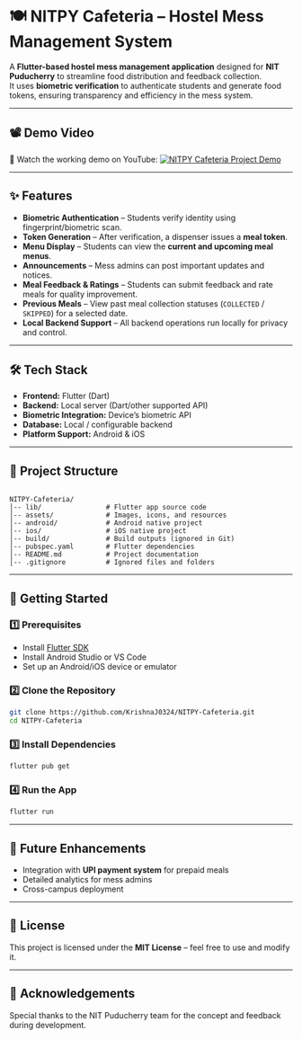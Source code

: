 


# 🍽️ NITPY Cafeteria – Hostel Mess Management System

A **Flutter-based hostel mess management application** designed for **NIT Puducherry** to streamline food distribution and feedback collection.  
It uses **biometric verification** to authenticate students and generate food tokens, ensuring transparency and efficiency in the mess system.

---

## 📽️ Demo Video
🎥 Watch the working demo on YouTube: 
[![NITPY Cafeteria Project Demo](https://img.shields.io/badge/YouTube-FF0000?style=for-the-badge&logo=youtube&logoColor=white)](https://youtube.com/shorts/AZoh1owbUts)

---

## ✨ Features
- **Biometric Authentication** – Students verify identity using fingerprint/biometric scan.
- **Token Generation** – After verification, a dispenser issues a **meal token**.
- **Menu Display** – Students can view the **current and upcoming meal menus**.
- **Announcements** – Mess admins can post important updates and notices.
- **Meal Feedback & Ratings** – Students can submit feedback and rate meals for quality improvement.
- **Previous Meals** – View past meal collection statuses (`COLLECTED` / `SKIPPED`) for a selected date.
- **Local Backend Support** – All backend operations run locally for privacy and control.

---

## 🛠️ Tech Stack
- **Frontend:** Flutter (Dart)
- **Backend:** Local server (Dart/other supported API)
- **Biometric Integration:** Device’s biometric API
- **Database:** Local / configurable backend
- **Platform Support:** Android & iOS

---

## 📂 Project Structure
```

NITPY-Cafeteria/
│-- lib/                # Flutter app source code
│-- assets/             # Images, icons, and resources
│-- android/            # Android native project
│-- ios/                # iOS native project
│-- build/              # Build outputs (ignored in Git)
│-- pubspec.yaml        # Flutter dependencies
│-- README.md           # Project documentation
│-- .gitignore          # Ignored files and folders

````

---

## 🚀 Getting Started

### 1️⃣ Prerequisites
- Install [Flutter SDK](https://flutter.dev/docs/get-started/install)
- Install Android Studio or VS Code
- Set up an Android/iOS device or emulator

### 2️⃣ Clone the Repository
```bash
git clone https://github.com/KrishnaJ0324/NITPY-Cafeteria.git
cd NITPY-Cafeteria
````

### 3️⃣ Install Dependencies

```bash
flutter pub get
```

### 4️⃣ Run the App

```bash
flutter run
```

---

## 📌 Future Enhancements

* Integration with **UPI payment system** for prepaid meals
* Detailed analytics for mess admins
* Cross-campus deployment

---

## 📄 License

This project is licensed under the **MIT License** – feel free to use and modify it.

---

## 🙌 Acknowledgements

Special thanks to the NIT Puducherry team for the concept and feedback during development.

```


